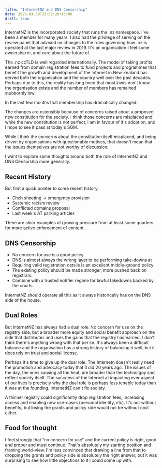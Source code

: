 ```yaml
---
title: "InternetNZ and DNS Censorship"
date: 2025-03-30T23:59:28+13:00
draft: true
---
```


InternetNZ is the incorporated society that runs the .nz namespace. I've been a member for many years. I also had the privilege of serving on the review panel that advised on changes to the rules governing how .nz is operated at the last major review in 2019. It's an organisation I feel some ownership in, and care about the future of.

The .nz ccTLD is well regarded internationally. The model of taking profits earned from domain registration fees to fund projects and programmes that benefit the growth and development of the Internet in New Zealand has served both the organisation and the country well over the past decades. Perhaps due to this, the reality has long been that most kiwis don't know the organisation exists and the number of members has remained stubbornly low.

In the last few months that membership has dramatically changed.

The changes are ostensibly because of concerns raised about a proposed new constitution for the society. I think those concerns are misplaced and while the new constitution is not perfect, I am in favour of it's adoption, and I hope to see it pass at today's SGM.

While I think the concerns about the constitution itself misplaced, and being driven by organisations with questionable motives, that doesn't mean that the issues themselves are not worthy of discussion.

I want to explore some thoughts around both the role of InternetNZ and DNS Censorship more generally.


## Recent History

But first a quick pointer to some recent history.
* Chch shooting -> emergency provision
* Systemic racism review
* Conflicted domains proposal
* Last week's AT parking articles

There are clear examples of growing pressure from at least some quarters for more active enforcement of content.


## DNS Censorship

* No concern for use is a good policy
* DNS is almost always the wrong layer to be performing take-downs at
* Requiring valid registration details is an excellent middle-ground policy
* The existing policy should be made stronger, more pushed back on registrars.
* Combine with a trusted notifier regime for lawful takedowns backed by the courts.

InternetNZ should operate all this as it always historically has on the DNS side of the house.


## Dual Roles

But InternetNZ has always had a dual role. No concern for use on the registry side, but a broader more equity and social benefit approach on the side that distributes and uses the gains that the registry has earned. I don't think there's anything wrong with that per se. It's always been a difficult balance and the organisation has a strong history of balancing it well, but it does rely on trust and social license.

Perhaps it's time to give up the dual role. The Internetn doesn't really need the promotion and advocacy today that it did 20 years ago. The issues of the day, the ones causing all the heat, are broader than the technolgoy and reflect society itself. The succcess of the Internet at impacting ever aspect of our lives is precisely why the dual role is perhaps less tenable today than it was at the founding. InternetNZ can't fix society.

A thinner registry could significantly drop registration fees, increasing access and enabling new use-cases (personal identity, etc). It's not without benefits, but losing the grants and policy side would not be without cost either.


## Food for thought

I feel strongly that "no concern for use" and the current policy is right, good and proper and must continue. That's absolutely my starting position and framing world-view. I'm less convinced that drawing a line from that to dropping the grants and policy side is absolutely the right answer, but it was surprising to see how little objections to it I could come up with.